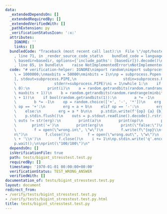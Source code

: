```yaml
---
data:
  _extendedDependsOn: []
  _extendedRequiredBy: []
  _extendedVerifiedWith: []
  _pathExtension: py
  _verificationStatusIcon: ':x:'
  attributes:
    IGNORE: ''
    links: []
  bundledCode: "Traceback (most recent call last):\n  File \"/opt/hostedtoolcache/Python/3.9.0/x64/lib/python3.9/site-packages/onlinejudge_verify/documentation/build.py\"\
    , line 71, in _render_source_code_stat\n    bundled_code = language.bundle(stat.path,\
    \ basedir=basedir, options={'include_paths': [basedir]}).decode()\n  File \"/opt/hostedtoolcache/Python/3.9.0/x64/lib/python3.9/site-packages/onlinejudge_verify/languages/python.py\"\
    , line 85, in bundle\n    raise NotImplementedError\nNotImplementedError\n"
  code: "# verification-helper: IGNORE\nimport random\nimport subprocess\n\niterations\
    \ = 1000000;\nmaxbits = 50000\nminbits = 1\n\np = subprocess.Popen([\"./a.out\"\
    ], stdout=subprocess.PIPE,\n                     stdin=subprocess.PIPE,\n    \
    \                 stderr=subprocess.PIPE)\ni = 1\nwhile 1:\n    if (i % 1000 ==\
    \ 0):\n        print(i)\n    a = random.getrandbits(random.randrange(minbits,\
    \ maxbits + 1))\n    b = random.getrandbits(random.randrange(minbits, maxbits\
    \ + 1))\n    if bool(random.getrandbits(1)):\n        a *= -1\n    if bool(random.getrandbits(1)):\n\
    \        b *= -1\n    op = random.choice(['+', '-', '*'])\n    erg = 0\n    if\
    \ op == '+':\n        erg = a + b\n    elif op == '-':\n        erg = a - b\n\
    \    else:\n        erg = a * b\n\n    p.stdin.write(f'{op} {a} {b}\\n'.encode())\n\
    \    p.stdin.flush()\n    outs = p.stdout.readline().decode().rstrip()\n    if\
    \ outs != str(erg):\n        print(a)\n        print(op)\n        print(b)\n \
    \       print('=')\n        print(erg)\n        print(\"false:\")\n        print(outs)\n\
    \        f = open(\"wrong.in\", \"w\")\n        f.write(f\"{op}\\n{a}\\n{b}\\\
    n\")\n        f.close()\n        f = open(\"wrong.out\", \"w\")\n        f.write(str(erg)\
    \ + '\\n')\n        f.close()\n    i += 1\n\np.stdin.write('q'.encode())\np.stdin.flush()\n\
    p.wait();\n\nprint(\"100/100\")\n"
  dependsOn: []
  isVerificationFile: true
  path: tests/bigint_stresstest.test.py
  requiredBy: []
  timestamp: '1970-01-01 00:00:00+00:00'
  verificationStatus: TEST_WRONG_ANSWER
  verifiedWith: []
documentation_of: tests/bigint_stresstest.test.py
layout: document
redirect_from:
- /verify/tests/bigint_stresstest.test.py
- /verify/tests/bigint_stresstest.test.py.html
title: tests/bigint_stresstest.test.py
---
```

